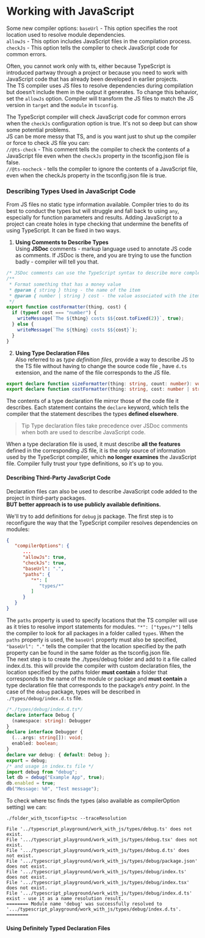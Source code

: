 # Working with JavaScript
Some new compiler options:
`baseUrl` - This option specifies the root location used to resolve module dependencies. \
`allowJs` - This option includes JavaScript files in the compilation process. \
`checkJs` - This option tells the compiler to check JavaScript code for common errors.

Often, you cannot work only with ts, either because TypeScript is introduced partway through a project or because you
need to work with JavaScript code that has already been developed in earlier projects. \
The TS compiler uses JS files to resolve dependencies during compilation but doesn’t include them in the output it
generates. To change this behavior, set the `allowJs` option. Compiler will transform the JS files to match the JS
version in `target` and the `module` in `tsconfig`.

The TypeScript compiler will check JavaScript code for common errors when the `checkJs` configuration option is true. It's
not so deep but can show some potential problems. \
JS can be more messy that TS, and is you want just to shut up the compiler or force to check JS file you can: \
`//@ts-check` - This comment tells the compiler to check the contents of a JavaScript file even when the `checkJs`
property in the tsconfig.json file is false. \
`//@ts-nocheck` - tells the compiler to ignore the contents of a JavaScript file, even when the checkJs property
in the tsconfig.json file is true.

### Describing Types Used in JavaScript Code
From JS files no static type information available. Compiler tries to do its best to conduct the types but will struggle
and fall back to using `any`, especially for function parameters and results. Adding JavaScript to a project can create
holes in type checking that undermine the benefits of using TypeScript. It can be fixed in two ways.
1. **Using Comments to Describe Types** \
   Using **JSDoc** comments - markup language used to annotate JS code as comments.
   If JSDoc is there, and you are trying to use the function badly - compiler will tell you that.
```javascript
/* JSDoc comments can use the TypeScript syntax to describe more complex types */
/**
 * Format something that has a money value
 * @param { string } thing - the name of the item
 * @param { number | string } cost - the value associated with the item
 */
export function costFormatter(thing, cost) {
  if (typeof cost === "number") {
    writeMessage(`The ${thing} costs $${cost.toFixed(2)}`, true);
  } else {
    writeMessage(`The ${thing} costs $${cost}`);
  }
}
```
2. **Using Type Declaration Files** \
   Also referred to as *type definition files*, provide a way to describe JS to the TS file without having to change
   the source code file , have `d.ts` extension, and the name of the file corresponds to the JS file.
```typescript
export declare function sizeFormatter(thing: string, count: number): void;
export declare function costFormatter(thing: string, cost: number | string ): void;
```
The contents of a type declaration file mirror those of the code file it describes. Each statement contains the `declare`
keyword, which tells the compiler that the statement describes the types **defined elsewhere**. 
>Tip Type declaration files take precedence over JSDoc comments when both are used to describe JavaScript code.

When a type declaration file is used, it must describe **all the features** defined in the corresponding JS file, it is
the only source of information used by the TypeScript compiler, which **no longer examines** the JavaScript file. Compiler
fully trust your type definitions, so it's up to you.

#### Describing Third-Party JavaScript Code
Declaration files can also be used to describe JavaScript code added to the project in third-party packages. \
**BUT better approach is to use publicly available definitions.**

We'll try to add definitions for `debug` js package.
The first step is to reconfigure the way that the TypeScript compiler resolves dependencies on modules:
```json
{
   "compilerOptions": {
      ...
      "allowJs": true,
      "checkJs": true,
      "baseUrl": ".",
      "paths": {
         "*": [
            "types/*"
         ]
      }
   }
}
```
The `paths` property is used to specify locations that the TS compiler will use as it tries to resolve import statements
for modules. `"*": ["types/*"]` tells the compiler to look for all packages in a folder called `types`. When the `paths`
property is used, the `baseUrl` property must also be specified, `"baseUrl": "."` tells the compiler that the location
specified by the path property can be found in the same folder as the tsconfig.json file. \
The next step is to create the ./types/debug folder and add to it a file called index.d.ts. this will provide the compiler
with custom declaration files, the location specified by the paths folder **must contain** a folder that corresponds
to the name of the module or package and **must contain** a type declaration file that corresponds to the package’s
*entry point*. In the case of the `debug` package, types will be described in `./types/debug/index.d.ts` file.
```typescript
/*./types/debug/index.d.ts*/
declare interface Debug {
  (namespace: string): Debugger
}
declare interface Debugger {
  (...args: string[]): void;
  enabled: boolean;
}
declare var debug: { default: Debug };
export = debug;
/* and usage in index.ts file */
import debug from "debug";
let db = debug("Example App", true);
db.enabled = true;
db("Message: %0", "Test message");
```
To check where tsc finds the types (also available as compilerOption setting) we can:
```shell
./folder_with_tsconfig>tsc --traceResolution
```
```shell
File '../typescript_playground/work_with_js/types/debug.ts' does not exist.
File '.../typescript_playground/work_with_js/types/debug.tsx' does not exist.
File '.../typescript_playground/work_with_js/types/debug.d.ts' does not exist.
File '.../typescript_playground/work_with_js/types/debug/package.json' does not exist.
File '.../typescript_playground/work_with_js/types/debug/index.ts' does not exist.
File '.../typescript_playground/work_with_js/types/debug/index.tsx' does not exist.
File '.../typescript_playground/work_with_js/types/debug/index.d.ts' exist - use it as a name resolution result.
======== Module name 'debug' was successfully resolved to '.../typescript_playground/work_with_js/types/debug/index.d.ts'. ========
```

#### Using Definitely Typed Declaration Files